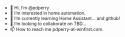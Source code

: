 - 👋 Hi, I’m @pdperry
- 👀 I’m interested in home automation.
- 🌱 I’m currently learning Home Assistant... and github!
- 💞️ I’m looking to collaborate on TBD...
- 📫 How to reach me pdperry-at-winfirst.com.

<!---
pdperry/pdperry is a ✨ special ✨ repository because its `README.md` (this file) appears on your GitHub profile.
You can click the Preview link to take a look at your changes.
--->
